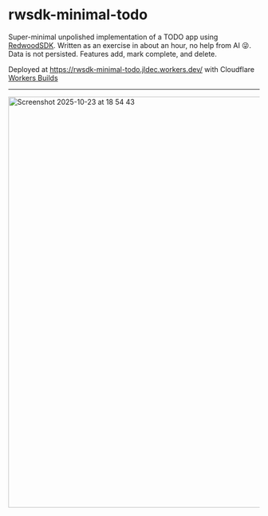 # rwsdk-minimal-todo
Super-minimal unpolished implementation of a TODO app using [RedwoodSDK](https://docs.rwsdk.com/). Written as an exercise in about an hour, no help from AI 😜. Data is not persisted. Features add, mark complete, and delete.

Deployed at https://rwsdk-minimal-todo.jldec.workers.dev/ with Cloudflare [Workers Builds](https://developers.cloudflare.com/workers/ci-cd/builds/)

---
<img width="2542" height="822" alt="Screenshot 2025-10-23 at 18 54 43" src="https://github.com/user-attachments/assets/116238f0-093e-44cb-8738-8efcf96081ae" />
